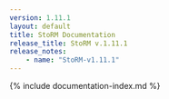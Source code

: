 ```yaml
---
version: 1.11.1
layout: default
title: StoRM Documentation
release_title: StoRM v.1.11.1
release_notes:
    - name: "StoRM-v1.11.1"
---
```


{% include documentation-index.md %}